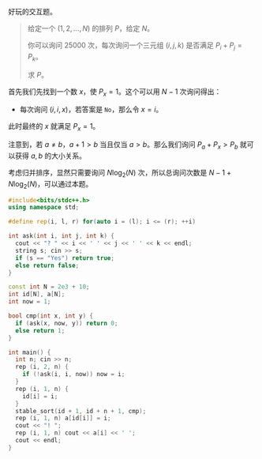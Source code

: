 好玩的交互题。

> 给定一个 $(1, 2, \dots, N)$ 的排列 $P$，给定 $N$。
>
> 你可以询问 $25000$ 次，每次询问一个三元组 $(i, j, k)$ 是否满足 $P_i + P_j = P_k$。
> 
> 求 $P$。

首先我们先找到一个数 $x$，使 $P_x=1$。这个可以用 $N-1$ 次询问得出：

- 每次询问 $(i, i, x)$，若答案是 `No`，那么令 $x = i$。

此时最终的 $x$ 就满足 $P_x=1$。

注意到，若 $a\neq b$，$a+1>b$ 当且仅当 $a>b$。那么我们询问 $P_a+P_x>P_b$ 就可以获得 $a, b$ 的大小关系。

考虑归并排序，显然只需要询问 $N \log_2(N)$ 次，所以总询问次数是 $N-1+N \log_2(N)$，可以通过本题。

```cpp
#include<bits/stdc++.h>
using namespace std;

#define rep(i, l, r) for(auto i = (l); i <= (r); ++i)

int ask(int i, int j, int k) {
  cout << "? " << i << ' ' << j << ' ' << k << endl;
  string s; cin >> s;
  if (s == "Yes") return true;
  else return false;
}

const int N = 2e3 + 10;
int id[N], a[N];
int now = 1;

bool cmp(int x, int y) {
  if (ask(x, now, y)) return 0;
  else return 1;
}

int main() {
  int n; cin >> n;  
  rep (i, 2, n) {
    if (!ask(i, i, now)) now = i;
  }
  rep (i, 1, n) {
    id[i] = i;
  }
  stable_sort(id + 1, id + n + 1, cmp);
  rep (i, 1, n) a[id[i]] = i;
  cout << "! ";
  rep (i, 1, n) cout << a[i] << ' ';
  cout << endl;
}
```